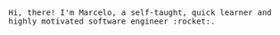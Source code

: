 <samp>
Hi, there!  
I'm Marcelo, a self-taught, quick learner and highly motivated software engineer :rocket:. 
</samp>
